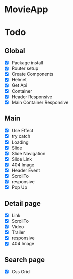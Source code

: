 # MovieApp

# Todo

## Global

- [x] Package install
- [x] Router setup
- [x] Create Components
- [x] Helmet
- [x] Get Api
- [x] Container
- [x] Header Responsive
- [x] Main Container Responsive

## Main

- [x] Use Effect
- [x] try catch
- [x] Loading
- [x] Slide
- [x] Slide Navigation
- [x] Slide Link
- [x] 404 Image
- [x] Header Event
- [x] ScrollTo
- [x] responsive
- [x] Pop Up

## Detail page

- [x] Link
- [x] ScrollTo
- [x] Video
- [x] Trailer
- [x] responsive
- [x] 404 Image

## Search page

- [x] Css Grid
